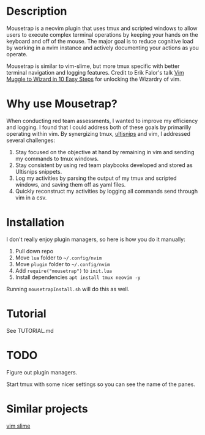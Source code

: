 # Description

Mousetrap is a neovim plugin that uses tmux and scripted windows to allow users to execute complex terminal operations by keeping your hands on the keyboard and off of the mouse.  The major goal is to reduce cognitive load by working in a nvim instance and actively documenting your actions as you operate.

Mousetrap is similar to vim-slime, but more tmux specific with better terminal navigation and logging features.  Credit to Erik Falor's talk [Vim Muggle to Wizard in 10 Easy Steps](youtube.com/watch?v=-7RSVclyOEg) for unlocking the Wizardry of vim.

# Why use Mousetrap?

When conducting red team assessments, I wanted to improve my efficiency and logging.  I found that I could address both of these goals by primarilly operating within vim.  By synergizing tmux, [ultisnips](https://github.com/SirVer/ultisnips) and vim, I addressed several challenges:

1) Stay focused on the objective at hand by remaining in vim and sending my commands to tmux windows.
2) Stay consistent by using red team playbooks developed and stored as Ultisnips snippets.
3) Log my activities by parsing the output of my tmux and scripted windows, and saving them off as yaml files.
4) Quickly reconstruct my activities by logging all commands send through vim in a csv.

# Installation

I don't really enjoy plugin managers, so here is how you do it manually:
1) Pull down repo
2) Move `lua` folder to `~/.config/nvim`
3) Move `plugin` folder to `~/.config/nvim`
4) Add `require("mousetrap")` to `init.lua`
5) Install dependencies
`apt install tmux neovim -y`

Running `mousetrapInstall.sh` will do this as well.

# Tutorial

See TUTORIAL.md

# TODO

Figure out plugin managers.

Start tmux with some nicer settings so you can see the name of the panes.

# Similar projects

[vim slime](https://github.com/christoomey/vim-tmux-runner)
